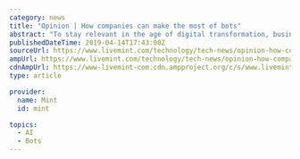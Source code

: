 ```yaml
---
category: news
title: "Opinion | How companies can make the most of bots"
abstract: "To stay relevant in the age of digital transformation, business organizations have started augmenting their human workforce with armies of digital counterparts comprised of bots that can automate high-volume processes at speeds which humans cannot match."
publishedDateTime: 2019-04-14T17:43:00Z
sourceUrl: https://www.livemint.com/technology/tech-news/opinion-how-companies-can-make-the-most-of-bots-1555262780074.html
ampUrl: https://www.livemint.com/technology/tech-news/opinion-how-companies-can-make-the-most-of-bots/amp-1555262780074.html
cdnAmpUrl: https://www-livemint-com.cdn.ampproject.org/c/s/www.livemint.com/technology/tech-news/opinion-how-companies-can-make-the-most-of-bots/amp-1555262780074.html
type: article

provider:
  name: Mint
  id: mint

topics:
  - AI
  - Bots
---
```

